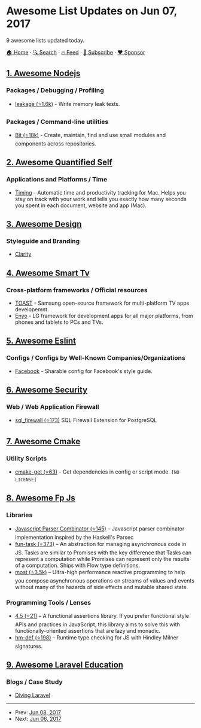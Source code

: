 # Awesome List Updates on Jun 07, 2017

9 awesome lists updated today.

[🏠 Home](/README.md) · [🔍 Search](https://www.trackawesomelist.com/search/) · [🔥 Feed](https://www.trackawesomelist.com/rss.xml) · [📮 Subscribe](https://trackawesomelist.us17.list-manage.com/subscribe?u=d2f0117aa829c83a63ec63c2f&id=36a103854c) · [❤️  Sponsor](https://github.com/sponsors/theowenyoung)



## [1. Awesome Nodejs](/content/sindresorhus/awesome-nodejs/README.md)

### Packages / Debugging / Profiling

*   [leakage (⭐1.6k)](https://github.com/andywer/leakage) - Write memory leak tests.

### Packages / Command-line utilities

*   [Bit (⭐18k)](https://github.com/teambit/bit) - Create, maintain, find and use small modules and components across repositories.

## [2. Awesome Quantified Self](/content/woop/awesome-quantified-self/README.md)

### Applications and Platforms / Time

*   [Timing](https://timingapp.com/) - Automatic time and productivity tracking for Mac. Helps you stay on track with your work and tells you exactly how many seconds you spent in each document, website and app (Mac).

## [3. Awesome Design](/content/gztchan/awesome-design/README.md)

### Styleguide and Branding

*   [Clarity](http://clarity.design)

## [4. Awesome Smart Tv](/content/vitalets/awesome-smart-tv/README.md)

### Cross-platform frameworks / Official resources

*   [TOAST](http://developer.samsung.com/tv/develop/extension-libraries/toast/) - Samsung open-source framework for multi-platform TV apps developemnt.
*   [Enyo](http://enyojs.com) - LG framework for development apps for all major platforms, from phones and tablets to PCs and TVs.

## [5. Awesome Eslint](/content/dustinspecker/awesome-eslint/README.md)

### Configs / Configs by Well-Known Companies/Organizations

*   [Facebook](https://www.npmjs.com/package/eslint-config-fbjs) - Sharable config for Facebook's style guide.

## [6. Awesome Security](/content/sbilly/awesome-security/README.md)

### Web / Web Application Firewall

*   [sql\_firewall (⭐173)](https://github.com/uptimejp/sql_firewall) SQL Firewall Extension for PostgreSQL

## [7. Awesome Cmake](/content/onqtam/awesome-cmake/README.md)

### Utility Scripts

*   [cmake-get (⭐63)](https://github.com/pfultz2/cmake-get) - Get dependencies in config or script mode. `[NO LICENSE]`

## [8. Awesome Fp Js](/content/stoeffel/awesome-fp-js/README.md)

### Libraries

*   [Javascript Parser Combinator (⭐145)](https://github.com/d-plaindoux/parsec) – Javascript parser combinator implementation inspired by the Haskell's Parsec
*   [fun-task (⭐373)](https://github.com/rpominov/fun-task) – An abstraction for managing asynchronous code in JS. Tasks are similar to Promises with the key difference that Tasks can represent a computation while Promises can represent only the results of a computation. Ships with Flow type definitions.
*   [most (⭐3.5k)](https://github.com/cujojs/most) – Ultra-high performance reactive programming to help you compose asynchronous operations on streams of values and events without many of the hazards of side effects and mutable shared state.

### Programming Tools / Lenses

*   [4.5 (⭐21)](https://github.com/TylorS/4.5) – A functional assertions library. If you prefer functional style APIs and practices in JavaScript, this library aims to solve this with functionally-oriented assertions that are lazy and monadic.
*   [hm-def (⭐198)](https://github.com/xodio/hm-def) – Runtime type checking for JS with Hindley Milner signatures.

## [9. Awesome Laravel Education](/content/fukuball/Awesome-Laravel-Education/README.md)

### Blogs / Case Study

*   [Diving Laravel](https://divinglaravel.com/)

---

- Prev: [Jun 08, 2017](/content/2017/06/08/README.md)
- Next: [Jun 06, 2017](/content/2017/06/06/README.md)